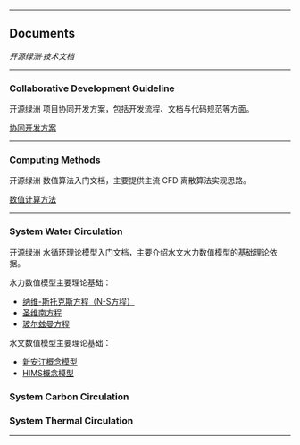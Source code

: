 <p align="center">
  <a href="https://github.com/OurForce2020/OpenOasis"><img src="../Resources/Logo/logo.png" alt=""></a>
</p>

---------------------------------------------------------------------------

## Documents

*开源绿洲·技术文档*

---------------------------------------------------------------------------

### Collaborative Development Guideline

开源绿洲 项目协同开发方案，包括开发流程、文档与代码规范等方面。

[协同开发方案](./NOTICE.md)

---------------------------------------------------------------------------

### Computing Methods

开源绿洲 数值算法入门文档，主要提供主流 CFD 离散算法实现思路。

[数值计算方法](./ComputingMethods.md)

---------------------------------------------------------------------------

### System Water Circulation

开源绿洲 水循环理论模型入门文档，主要介绍水文水力数值模型的基础理论依据。

水力数值模型主要理论基础：  

+ [纳维-斯托克斯方程（N-S方程）](./NavierStokeEquations.md)  
+ [圣维南方程](./SaintVenantEquations.md)  
+ [玻尔兹曼方程](./BoltzmannEquations.md)

水文数值模型主要理论基础：

+ [新安江概念模型](./XAJModel.md)  
+ [HIMS概念模型](./HIMSModel.md)  


### System Carbon Circulation

### System Thermal Circulation

---------------------------------------------------------------------------